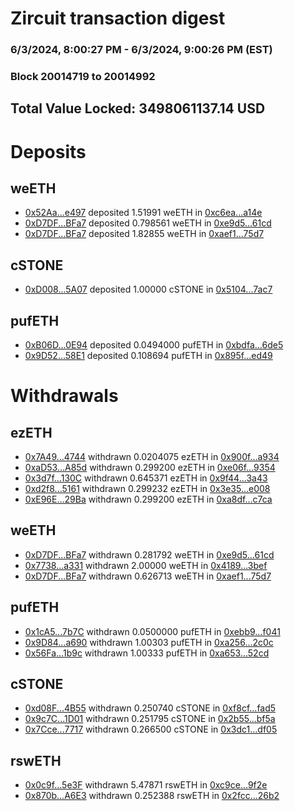 # Zircuit transaction digest
### 6/3/2024, 8:00:27 PM - 6/3/2024, 9:00:26 PM (EST)
### Block 20014719 to 20014992

## Total Value Locked: 3498061137.14 USD

# Deposits
## weETH
- [0x52Aa...e497](https://etherscan.io/address/0x52Aa899454998Be5b000Ad077a46Bbe360F4e497) deposited 1.51991 weETH in [0xc6ea...a14e](https://etherscan.io/tx/0x52Aa899454998Be5b000Ad077a46Bbe360F4e497)
- [0xD7DF...BFa7](https://etherscan.io/address/0xD7DF7E085214743530afF339aFC420c7c720BFa7) deposited 0.798561 weETH in [0xe9d5...61cd](https://etherscan.io/tx/0xD7DF7E085214743530afF339aFC420c7c720BFa7)
- [0xD7DF...BFa7](https://etherscan.io/address/0xD7DF7E085214743530afF339aFC420c7c720BFa7) deposited 1.82855 weETH in [0xaef1...75d7](https://etherscan.io/tx/0xD7DF7E085214743530afF339aFC420c7c720BFa7)
## cSTONE
- [0xD008...5A07](https://etherscan.io/address/0xD008Eefe0595ab908783D26D43579454A6045A07) deposited 1.00000 cSTONE in [0x5104...7ac7](https://etherscan.io/tx/0xD008Eefe0595ab908783D26D43579454A6045A07)
## pufETH
- [0xB06D...0E94](https://etherscan.io/address/0xB06D8DB66e3c99f8978Fbb1251013A562Dce0E94) deposited 0.0494000 pufETH in [0xbdfa...6de5](https://etherscan.io/tx/0xB06D8DB66e3c99f8978Fbb1251013A562Dce0E94)
- [0x9D52...58E1](https://etherscan.io/address/0x9D52be0CcE958Eeff9ADf9BEF66dB6050ABB58E1) deposited 0.108694 pufETH in [0x895f...ed49](https://etherscan.io/tx/0x9D52be0CcE958Eeff9ADf9BEF66dB6050ABB58E1)
# Withdrawals
## ezETH
- [0x7A49...4744](https://etherscan.io/address/0x7A493Be5c2ce014cD049Bf178a1ac0Db1B434744) withdrawn 0.0204075 ezETH in [0x900f...a934](https://etherscan.io/tx/0x7A493Be5c2ce014cD049Bf178a1ac0Db1B434744)
- [0xaD53...A85d](https://etherscan.io/address/0xaD53c5aFb0139371290ac93F5Ff995D50a76A85d) withdrawn 0.299200 ezETH in [0xe06f...9354](https://etherscan.io/tx/0xaD53c5aFb0139371290ac93F5Ff995D50a76A85d)
- [0x3d7f...130C](https://etherscan.io/address/0x3d7f13844A5e18b5d568B0A1Ae71756362a5130C) withdrawn 0.645371 ezETH in [0x9f44...3a43](https://etherscan.io/tx/0x3d7f13844A5e18b5d568B0A1Ae71756362a5130C)
- [0xd2f8...5161](https://etherscan.io/address/0xd2f857Eb22C034a91Ab9390d09901279c38A5161) withdrawn 0.299232 ezETH in [0x3e35...e008](https://etherscan.io/tx/0xd2f857Eb22C034a91Ab9390d09901279c38A5161)
- [0xE96E...29Ba](https://etherscan.io/address/0xE96E6208C88d291a010B228c4294802526A429Ba) withdrawn 0.299200 ezETH in [0xa8df...c7ca](https://etherscan.io/tx/0xE96E6208C88d291a010B228c4294802526A429Ba)
## weETH
- [0xD7DF...BFa7](https://etherscan.io/address/0xD7DF7E085214743530afF339aFC420c7c720BFa7) withdrawn 0.281792 weETH in [0xe9d5...61cd](https://etherscan.io/tx/0xD7DF7E085214743530afF339aFC420c7c720BFa7)
- [0x7738...a331](https://etherscan.io/address/0x7738874Ed14bAea6971Bc955103e63f4661ca331) withdrawn 2.00000 weETH in [0x4189...3bef](https://etherscan.io/tx/0x7738874Ed14bAea6971Bc955103e63f4661ca331)
- [0xD7DF...BFa7](https://etherscan.io/address/0xD7DF7E085214743530afF339aFC420c7c720BFa7) withdrawn 0.626713 weETH in [0xaef1...75d7](https://etherscan.io/tx/0xD7DF7E085214743530afF339aFC420c7c720BFa7)
## pufETH
- [0x1cA5...7b7C](https://etherscan.io/address/0x1cA5EfEd654fe84C5102B5F96bfE467C1a327b7C) withdrawn 0.0500000 pufETH in [0xebb9...f041](https://etherscan.io/tx/0x1cA5EfEd654fe84C5102B5F96bfE467C1a327b7C)
- [0x9D84...a690](https://etherscan.io/address/0x9D8465B50467f2aBcD08aB9249D8970e9860a690) withdrawn 1.00303 pufETH in [0xa256...2c0c](https://etherscan.io/tx/0x9D8465B50467f2aBcD08aB9249D8970e9860a690)
- [0x56Fa...1b9c](https://etherscan.io/address/0x56Fadf63c65DBad0CB40F933b33a11eD1c021b9c) withdrawn 1.00333 pufETH in [0xa653...52cd](https://etherscan.io/tx/0x56Fadf63c65DBad0CB40F933b33a11eD1c021b9c)
## cSTONE
- [0xd08F...4B55](https://etherscan.io/address/0xd08F177f6Fe96B5D863A5e45027eaFB041bc4B55) withdrawn 0.250740 cSTONE in [0xf8cf...fad5](https://etherscan.io/tx/0xd08F177f6Fe96B5D863A5e45027eaFB041bc4B55)
- [0x9c7C...1D01](https://etherscan.io/address/0x9c7CED65F7F7D62E003890790d86D9ab2Cfd1D01) withdrawn 0.251795 cSTONE in [0x2b55...bf5a](https://etherscan.io/tx/0x9c7CED65F7F7D62E003890790d86D9ab2Cfd1D01)
- [0x7Cce...7717](https://etherscan.io/address/0x7Cce4F5E36e44Fc97eC1FdB87b54CE8d14b57717) withdrawn 0.266500 cSTONE in [0x3dc1...df05](https://etherscan.io/tx/0x7Cce4F5E36e44Fc97eC1FdB87b54CE8d14b57717)
## rswETH
- [0x0c9f...5e3F](https://etherscan.io/address/0x0c9fEE058aa76F56b65E0BfD342967d3B3FB5e3F) withdrawn 5.47871 rswETH in [0xc9ce...9f2e](https://etherscan.io/tx/0x0c9fEE058aa76F56b65E0BfD342967d3B3FB5e3F)
- [0x870b...A6E3](https://etherscan.io/address/0x870bA293bC96C7c59B42eAC01464ceEAa2eCA6E3) withdrawn 0.252388 rswETH in [0x2fcc...26b2](https://etherscan.io/tx/0x870bA293bC96C7c59B42eAC01464ceEAa2eCA6E3)

